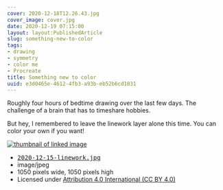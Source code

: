 ```yaml
---
cover: 2020-12-18T12.26.43.jpg
cover_image: cover.jpg
date: 2020-12-19 07:15:00
layout: layout:PublishedArticle
slug: something-new-to-color
tags:
- drawing
- symmetry
- color me
- Procreate
title: Something new to color
uuid: e3d0465e-4612-4fb3-a93b-eb52b6cd1031
---
```


Roughly four hours of bedtime drawing over the last few days.
The challenge of a brain that has to timeshare hobbies.

But hey, I remembered to leave the linework layer alone this time.
You can color your own if you want!

<div class="image-link">
  <div class="image-link-preview">
    <a href="2020-12-15-linework.jpg">
      <img src="2020-12-15-linework-96x96.jpg" alt="thumbnail of linked image">
    </a>
  </div>
  <div class="image-link-details">
    <ul>
      <li>
        <a href="2020-12-15-linework.jpg">
          <tt>2020-12-15-linework.jpg</tt>
        </a>
      </li>
      <li>image/jpeg</li>
      <li>1050 pixels wide, 1050 pixels high</li>
      <li>Licensed under <a href="https://creativecommons.org/licenses/by/4.0/">Attribution 4.0 International (CC BY 4.0)</a></li>
    </ul>
  </div>
</div>